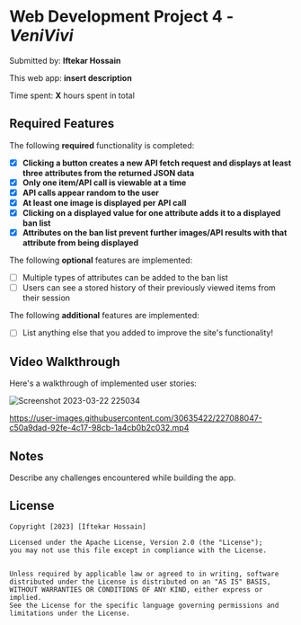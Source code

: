 # Web Development Project 4 - *VeniVivi*

Submitted by: **Iftekar Hossain**

This web app: **insert description**

Time spent: **X** hours spent in total

## Required Features

The following **required** functionality is completed:

- [X] **Clicking a button creates a new API fetch request and displays at least three attributes from the returned JSON data**
- [X] **Only one item/API call is viewable at a time**
- [X] **API calls appear random to the user**
- [X] **At least one image is displayed per API call**
- [X] **Clicking on a displayed value for one attribute adds it to a displayed ban list**
- [X] **Attributes on the ban list prevent further images/API results with that attribute from being displayed**

The following **optional** features are implemented:

- [ ] Multiple types of attributes can be added to the ban list
- [ ] Users can see a stored history of their previously viewed items from their session

The following **additional** features are implemented:

* [ ] List anything else that you added to improve the site's functionality!

## Video Walkthrough

Here's a walkthrough of implemented user stories:

![Screenshot 2023-03-22 225034](https://user-images.githubusercontent.com/30635422/227087955-20a7c5dd-aea4-4db0-9ee9-27369f4b0fd4.png)



https://user-images.githubusercontent.com/30635422/227088047-c50a9dad-92fe-4c17-98cb-1a4cb0b2c032.mp4



## Notes

Describe any challenges encountered while building the app.

## License

    Copyright [2023] [Iftekar Hossain]

    Licensed under the Apache License, Version 2.0 (the "License");
    you may not use this file except in compliance with the License.


    Unless required by applicable law or agreed to in writing, software
    distributed under the License is distributed on an "AS IS" BASIS,
    WITHOUT WARRANTIES OR CONDITIONS OF ANY KIND, either express or implied.
    See the License for the specific language governing permissions and
    limitations under the License.
